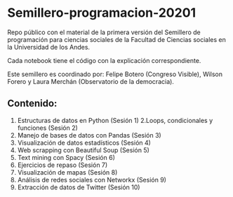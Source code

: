 # Semillero-programacion-20201
Repo público con el material de la primera versión del Semillero de programación para ciencias sociales de la Facultad de Ciencias sociales en la Universidad de los Andes.

Cada notebook tiene el código con la explicación correspondiente.

Este semillero es coordinado por: Felipe Botero (Congreso Visible), Wilson Forero y Laura Merchán (Observatorio de la democracia).

## Contenido:

1. Estructuras de datos en Python (Sesión 1)
2.Loops, condicionales y funciones (Sesión 2)
3. Manejo de bases de datos con Pandas (Sesión 3)
4. Visualización de datos estadísticos (Sesión 4)
5. Web scrapping con  Beautiful Soup (Sesión 5)
6. Text mining con Spacy (Sesión 6)
7. Ejercicios de repaso (Sesión 7)
8. Visualización de mapas (Sesión 8)
9. Análisis de redes sociales con Networkx (Sesión 9)
10. Extracción de datos de Twitter (Sesión 10)
